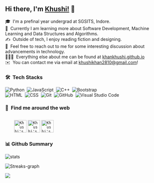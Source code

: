 
## Hi there, I'm [Khushi!](https://www.linkedin.com/in/khushikhan/) 👋


🎓 &nbsp;I'm a prefinal year undergrad at SGSITS, Indore.\
🌱 &nbsp;Currently I am learning more about Software Development, Machine Learning and Data Structures and Algorithms.\
✍️ &nbsp;Outside of tech, I enjoy reading fiction and designing.\
💬 &nbsp;Feel free to reach out to me for some interesting discussion about advancements in technology.\
👩🏾‍💻 &nbsp;Everything else about me can be found at [khankhushi.github.io](https://khankhushi.github.io/) \
✉️ &nbsp;You can contact me via email at [khushikhan2810@gmail.com](mailto:khushikhan2810@gmail.com)!

### 🛠 &nbsp;Tech Stacks
![Python](https://img.shields.io/badge/-Python-05122A?style=for-the-badge&logo=python&logoColor=FFE873)&nbsp;
![JavaScript](https://img.shields.io/badge/-JavaScript-05122A?style=for-the-badge&logo=javascript)&nbsp;
![C++](https://img.shields.io/badge/-C++-05122A?style=for-the-badge&logo=C%2B%2B&logoColor=00599C)&nbsp;
![Bootstrap](https://img.shields.io/badge/-Bootstrap-05122A?style=for-the-badge&logo=bootstrap&logoColor=white)\
![HTML](https://img.shields.io/badge/-HTML-05122A?style=for-the-badge&logo=HTML5)&nbsp;
![CSS](https://img.shields.io/badge/-CSS-05122A?style=for-the-badge&logo=CSS3&logoColor=1572B6)&nbsp;
![Git](https://img.shields.io/badge/-Git-05122A?style=for-the-badge&logo=git)&nbsp;
![GitHub](https://img.shields.io/badge/-GitHub-05122A?style=for-the-badge&logo=github)&nbsp;
![Visual Studio Code](https://img.shields.io/badge/-Visual%20Studio%20Code-05122A?style=for-the-badge&logo=visual-studio-code&logoColor=007ACC)&nbsp;

 
### 🔎 &nbsp;Find me around the web
<code>
    <a href="https://www.linkedin.com/in/khushikhan/" title="Khushi's linkedin"><img width="40" alt="Khushi's LinkedIn"src="https://user-images.githubusercontent.com/81975567/175559225-b4b11f66-e5f9-4c4d-b93c-ae0551606ab1.png"></a></code>
<code><a href="https://twitter.com/maybekhushii" title="Khushi's Twitter"><img width="40" alt="Khushi's Twitter"src="https://user-images.githubusercontent.com/81975567/175558969-524b17fe-499a-4604-b065-5d58c35ce96b.png"></a></code>
<code><a href="https://khankhushi.github.io/" title="Khushi's Portfolio"><img width="40" alt="Khushi's Portfolio" src="https://user-images.githubusercontent.com/81975567/175559971-8edbc18d-a0ce-4da4-82e4-027cbc706cb8.png"></a></code>
<!-- <code><a href="" title="Khushi's Leetcode"><img width="40" alt="Khushi's Leetcode" src="https://user-images.githubusercontent.com/81975567/175561745-511219dc-a1cf-4b3c-871d-3f41feb92dee.png"></a></code> -->
<br />



  
### 📊 Github Summary
<span><p align="left"><img src="https://github-profile-summary-cards.vercel.app/api/cards/stats?username=khankhushi&theme=github_dark" alt="stats">
<!--     <img src="https://github-readme-stats.vercel.app/api/top-langs/?username=khankhushi&theme=github_dark&hide=HTML,CSS,SCSS" alt="toplanguage"><p/></span> -->
<p align="left"> <img src="https://github-readme-streak-stats.herokuapp.com?user=khankhushi&theme=github-dark&date_format=j%20M%5B%20Y%5D&fire=FF8F17&border=504E62&ring=3B82F6&dates=3B82F6&stroke=DDDDDD" alt="Streaks-graph"><p/>


![](https://komarev.com/ghpvc/?username=khankhushi&label=Profile+Views&style=for-the-badge&color=3b82f6)

 
